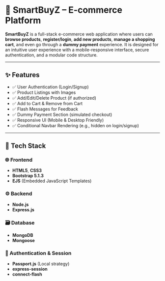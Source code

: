 # 🛒 SmartBuyZ – E-commerce Platform

**SmartBuyZ** is a full-stack e-commerce web application where users can **browse products**, **register/login**, **add new products**, **manage a shopping cart**, and even go through a **dummy payment** experience. It is designed for an intuitive user experience with a mobile-responsive interface, secure authentication, and a modular code structure.

---

## ✨ Features

- ✅ User Authentication (Login/Signup)
- ✅ Product Listings with Images
- ✅ Add/Edit/Delete Product (if authorized)
- ✅ Add to Cart & Remove from Cart
- ✅ Flash Messages for Feedback
- ✅ Dummy Payment Section (simulated checkout)
- ✅ Responsive UI (Mobile & Desktop Friendly)
- ✅ Conditional Navbar Rendering (e.g., hidden on login/signup)

---

## 🧱 Tech Stack

### 🌐 Frontend
- **HTML5**, **CSS3**
- **Bootstrap 5.1.3**
- **EJS** (Embedded JavaScript Templates)

### ⚙️ Backend
- **Node.js**
- **Express.js**

### 🗃️ Database
- **MongoDB**
- **Mongoose**

### 🔐 Authentication & Session
- **Passport.js** (Local strategy)
- **express-session**
- **connect-flash**


